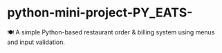 # python-mini-project-PY_EATS-
🍽️ A simple Python-based restaurant order &amp; billing system using menus and input validation.
